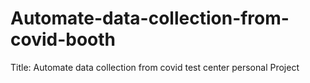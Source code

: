# Automate-data-collection-from-covid-booth
Title: Automate data collection from covid test center 
personal Project
